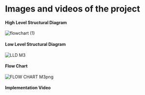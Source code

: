 # Images and videos of the project

####  High Level Structural Diagram

![flowchart (1)](https://user-images.githubusercontent.com/98812378/157898680-770367ba-b3ad-47a8-a4e9-196801506f98.jpg)


####  Low Level Structural Diagram

![LLD M3](https://user-images.githubusercontent.com/98866279/157896550-6b341139-dd08-4ff3-b8a3-0ef0e679166c.png)

####  Flow Chart
![FLOW CHART M3png](https://user-images.githubusercontent.com/98866279/157896265-f346c06e-fa92-43ce-a81d-a5da19067c13.png)

#### Implementation Video
